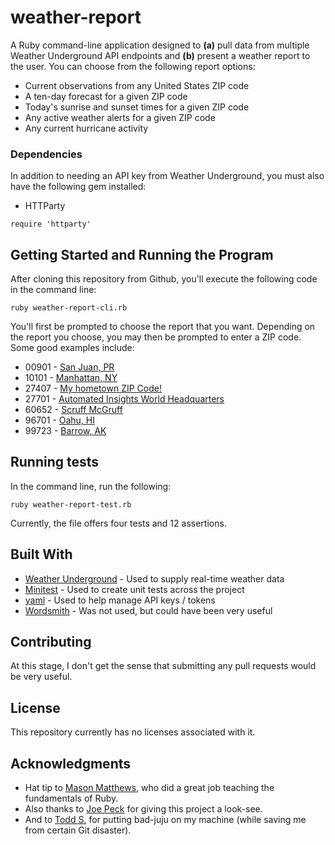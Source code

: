 # weather-report
A Ruby command-line application designed to **(a)** pull data from multiple Weather Underground API endpoints and **(b)** present a weather report to the user.  You can choose from the following report options:

* Current observations from any United States ZIP code
* A ten-day forecast for a given ZIP code
* Today's sunrise and sunset times for a given ZIP code
* Any active weather alerts for a given ZIP code
* Any current hurricane activity

### Dependencies

In addition to needing an API key from Weather Underground, you must also have the following gem installed:

* HTTParty

```
require 'httparty'
```


## Getting Started and Running the Program

After cloning this repository from Github, you'll execute the following code in the command line:

```
ruby weather-report-cli.rb
```

You'll first be prompted to choose the report that you want.  Depending on the report you choose, you may then be prompted to enter a ZIP code.  Some good examples include:

* 00901 - [San Juan, PR](https://www.google.com/search?q=00901+zip+code)
* 10101 - [Manhattan, NY](https://www.google.com/search?q=10101+zip+code)
* 27407 - [My hometown ZIP Code!](https://en.wikipedia.org/wiki/Greensboro,_North_Carolina)
* 27701 - [Automated Insights World Headquarters](https://automatedinsights.com/)
* 60652 - [Scruff McGruff](https://www.google.com/search?q=scruff+mcgruff+zip+code)
* 96701 - [Oahu, HI](https://www.google.com/search?q=96701+zip+code)
* 99723 - [Barrow, AK](https://www.google.com/search?q=barrow+alaska+zip+code)

## Running tests

In the command line, run the following:

```
ruby weather-report-test.rb
```

Currently, the file offers four tests and 12 assertions.

## Built With

* [Weather Underground](https://www.wunderground.com/weather/api) - Used to supply real-time weather data
* [Minitest](https://github.com/seattlerb/minitest) - Used to create unit tests across the project
* [yaml](http://yaml.org/) - Used to help manage API keys / tokens
* [Wordsmith](https://github.com/ai-wordsmith/wordsmith-ruby-sdk) - Was not used, but could have been very useful

## Contributing

At this stage, I don't get the sense that submitting any pull requests would be very useful.

## License

This repository currently has no licenses associated with it.

## Acknowledgments

* Hat tip to [Mason Matthews](https://github.com/masonfmatthews), who did a great job teaching the fundamentals of Ruby.
* Also thanks to [Joe Peck](https://github.com/fatcatt316) for giving this project a look-see.
* And to [Todd S.](https://github.com/toddsheet) for putting bad-juju on my machine (while saving me from certain Git disaster).
